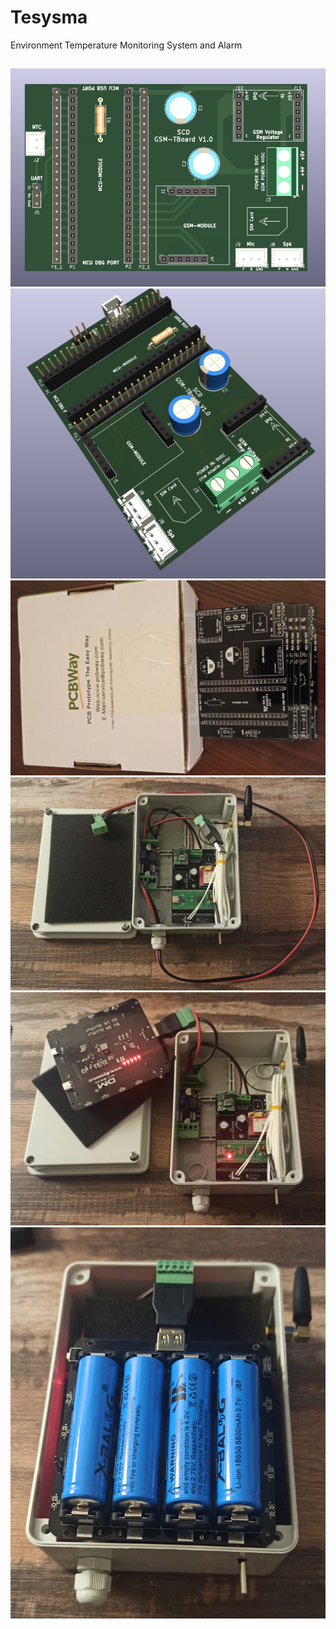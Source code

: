 # Tesysma
Environment Temperature Monitoring System and Alarm
##
<img src="GSMBoardV1.2-2-0.png"/>
<img src="GSMBoardV1.2-3-0.png"/>
<img src="foto4.jpeg"/>
<img src="foto3.png"/>
<img src="foto1.jpeg"/>
<img src="foto3.jpeg"/>


